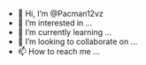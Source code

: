 - 👋 Hi, I’m @Pacman12vz
- 👀 I’m interested in ...
- 🌱 I’m currently learning ...
- 💞️ I’m looking to collaborate on ...
- 📫 How to reach me ...

<!---
Pacman12vz/Pacman12vz is a ✨ special ✨ repository because its `README.md` (this file) appears on your GitHub profile.
You can click the Preview link to take a look at your changes.
--->
